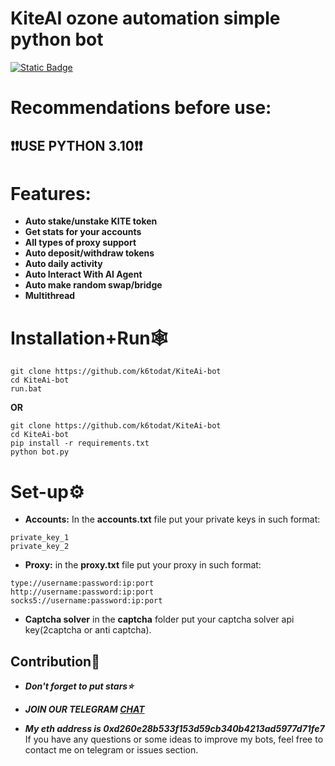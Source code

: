 # KiteAI ozone automation simple python bot 

[![Static Badge](https://img.shields.io/badge/Telegram-Channel-Link?style=for-the-badge&logo=Telegram&logoColor=white&logoSize=auto&color=blue)](https://t.me/+pB6j65Kv7cdjZmU0)

# Recommendations before use:
## ❗❗USE PYTHON 3.10❗❗

# Features:
- **Auto stake/unstake KITE token**
- **Get stats for your accounts**
- **All types of proxy support**
- **Auto deposit/withdraw tokens**
- **Auto daily activity**
- **Auto Interact With AI Agent**
- **Auto make random swap/bridge**
- **Multithread**

# Installation+Run🕸
```shell
git clone https://github.com/k6todat/KiteAi-bot
cd KiteAi-bot
run.bat
```

**OR**

```shell
git clone https://github.com/k6todat/KiteAi-bot
cd KiteAi-bot
pip install -r requirements.txt
python bot.py
```

# Set-up⚙
- **Accounts:** In the **accounts.txt** file put your private keys in such format:
```shell
private_key_1
private_key_2
```
- **Proxy:** in the **proxy.txt** file put your proxy in such format:
```shell
type://username:password:ip:port
http://username:password:ip:port
socks5://username:password:ip:port
```
- **Captcha solver**
in the **captcha** folder put your captcha solver api key(2captcha or anti captcha).


## Contribution🌟

- ***Don't forget to put stars⭐***

- ***JOIN OUR TELEGRAM [CHAT](https://t.me/+9j5RcKMfT5s4M2Q0)***

- ***My eth address is 0xd260e28b533f153d59cb340b4213ad5977d71fe7***
If you have any questions or some ideas to improve my bots, feel free to contact me on telegram or issues section.

